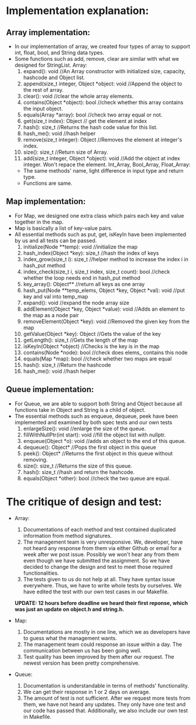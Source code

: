 # Implementation explanation:

## Array implementation:
- In our implementation of array, we created four types of array to support 
int, float, bool, and String data types. 
- Some functions such as add, remove, clear are similar with what we designed for StringList. 
	Array:
	1. expand(): void //An Array constructor with initialized size, capacity, hashcode and Object list.
	2. append(size_t integer, Object *object: void //Append the object to the rest of array.
	3. clear(): void //clear the whole array elements.
	4. contains(Object *object): bool //check whether this array contains the input object.
	5. equals(Array *array): bool //check two array equal or not.
	6. get(size_t index): Object // get the element at index
	7. hash(): size_t //Returns the hash code value for this list.
	8. hash_me(): void //hash helper
	9. remove(size_t integer): Object //Removes the element at integer's index.
	10. size(): size_t //Return size of Array.
	11. add(size_t integer, Object *object): void //Add the object at index integer. Won't repace the element.
	Int_Array, Bool_Array, Float_Array:
	* The same methods' name, light difference in input type and return type. 
	* Functions are same.

## Map implementation:
- For Map, we designed one extra class which pairs each key and value together in the map.
- Map is basically a list of key-value pairs.
- All essential methods such as put, get, isKeyIn have been implemented by us and all tests can be passed.
	1. initialize(Node **temp): void //initialize the map
	2. hash_index(Object *key): size_t //hash the index of keys
	3. index_grow(size_t i): size_t //helper method to increase the index i in hash_put method
	4. index_check(size_t i, size_t index, size_t count): bool //check whether the loop needs end in hash_put method
	5. key_array(): Object** //return all keys as one array
	6. hash_put(Node **temp_elems, Object *key, Object *val): void //put key and val into temp_map
	7. expand(): void //expand the node array size
	8. addElement(Object *key, Object *value): void //Adds an element to the map as a node pair
	9. removeElement(Object *key): void //Removed the given key from the map
	10. getValue(Object *key): Object //Gets the value of the key
	11. getLength(): size_t //Gets the length of the map
	12. isKeyIn(Object *object) //Checks is the key is in the map
	13. contains(Node *node): bool //check does elems_ contains this node
	14. equals(Map *map): bool //check whether two maps are equal
	15. hash(): size_t //Return the hashcode
	16. hash_me(): void //hash helper


## Queue implementation:
- For Queue, we are able to support both String and Object because all functions take in Object and String is a child of object. 
- The essential methods such as enqueue, dequeue, peek have been implemented and examined by both spec tests and our own tests
	1. enlargeSize(): void //enlarge the size of the queue.
	2. fillWithNullPtr(int start): void //fill the object list with nullptr.
	3. enqueue(Object *o): void //adds an object to the end of this queue.
	4. dequeue(): Object* //Pops the first object in this queue
	5. peek(): Object* //Returns the first object in this queue without removing.
	6. size(): size_t //Returns the size of this queue.
	7. hash(): size_t //hash and return the hashcode.
	8. equals(Object *other): bool //check the two queue are equal.


# The critique of design and test:
* Array:
	1. Documentations of each method and test contained duplicated information 
		from method signatures. 
	2. The management team is very unresponsive. We, developer, have not heard
		any response from them via either Github or email for a week after we 
		post issue. Possibly we won't hear any from them even though we have 
		submitted the assignment. So we have decided to change the design and 
		test to meet those required functionalities.
	3. The tests given to us do not help at all. They have syntax issue everywhere. 
	Thus, we have to write whole tests by ourselves. We have edited the test with
	our own test cases in our Makefile.

	**UPDATE: 12 hours before deadline we heard their first reponse, which was just an update on object.h and string.h.**

* Map:
	1. Documentations are mostly in one line, which we as developers have to 
	guess what the management wants.
	2. The management team could response an issue within a day. The communication
	between us has been going well.
	3. Test quality has been improved by them after our request. The newest 
	version has been pretty comprehensive.

* Queue:
	1. Documentation is understandable in terms of methods' functionality.
	2. We can get their response in 1 or 2 days on average. 
	3. The amount of test is not sufficient. After we request more tests from 
	them, we have not heard any updates. They only have one test and our code 
	has passed that. Additionally, we also include our own test in Makefile. 
